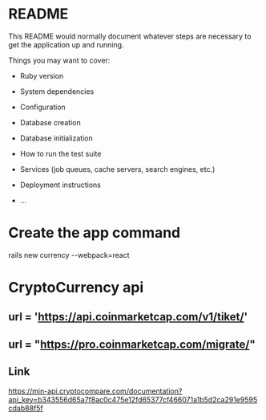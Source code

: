 # README

This README would normally document whatever steps are necessary to get the
application up and running.

Things you may want to cover:

* Ruby version

* System dependencies

* Configuration

* Database creation

* Database initialization

* How to run the test suite

* Services (job queues, cache servers, search engines, etc.)

* Deployment instructions

* ...

# Create the app command
rails new currency --webpack=react

# CryptoCurrency api

## url = 'https://api.coinmarketcap.com/v1/tiket/'
## url = "https://pro.coinmarketcap.com/migrate/"

## Link
https://min-api.cryptocompare.com/documentation?api_key=b343556d65a7f8ac0c475e12fd65377cf466071a1b5d2ca291e9595cdab88f5f
